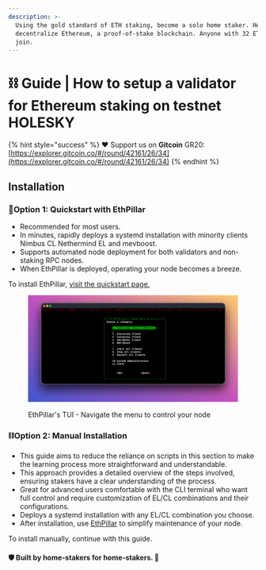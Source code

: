 ```yaml
---
description: >-
  Using the gold standard of ETH staking, become a solo home staker. Help
  decentralize Ethereum, a proof-of-stake blockchain. Anyone with 32 ETH can
  join.
---
```


# ⛓️ Guide | How to setup a validator for Ethereum staking on testnet HOLESKY

{% hint style="success" %}
:heart: Support us on **Gitcoin** GR20: [https://explorer.gitcoin.co/#/round/42161/26/34](https://explorer.gitcoin.co/#/round/42161/26/34)
{% endhint %}

## Installation

### :rocket:Option 1: Quickstart with EthPillar

* Recommended for most users.
* In minutes, rapidly deploys a systemd installation with minority clients Nimbus CL Nethermind EL and mevboost.
* Supports automated node deployment for both validators and non-staking RPC nodes.
* When EthPillar is deployed, operating your node becomes a breeze.

To install EthPillar, [visit the quickstart page.](../ethpillar.md)

<figure><img src="../../../.gitbook/assets/preview02.png" alt=""><figcaption><p>EthPillar's TUI - Navigate the menu to control your node</p></figcaption></figure>

### :chains:Option 2: Manual Installation

* This guide aims to reduce the reliance on scripts in this section to make the learning process more straightforward and understandable.
* This approach provides a detailed overview of the steps involved, ensuring stakers have a clear understanding of the process.
* Great for advanced users comfortable with the CLI terminal who want full control and require customization of EL/CL combinations and their configurations.
* Deploys a systemd installation with any EL/CL combination you choose.
* After installation, use [EthPillar](../ethpillar.md) to simplify maintenance of your node.

To install manually, continue with this guide.

#### :shield: Built by home-stakers for home-stakers. :pray:
